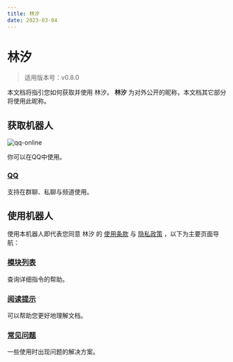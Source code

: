 ```yaml
---
title: 林汐
date: 2023-03-04
---
```


# 林汐

> 适用版本号：v0.8.0

本文档将指引您如何获取并使用 林汐。
**林汐** 为对外公开的昵称，本文档其它部分将使用此昵称。


## 获取机器人

![qq-online](https://img.shields.io/badge/qq-online-brightgreen)

你可以在QQ中使用。


<!--
### <a href="./obtain/wechat/index.html" title="QQ" style="text-decoration:none;">WeChat</a>
敬请期待 -->

<!-- ### <a href="./obtain/qq.md" title="QQ" style="text-decoration:none;">QQ</a> -->


### [QQ](./obtain/qq.md)
支持在群聊、私聊与频道使用。

## 使用机器人


使用本机器人即代表您同意 林汐 的 [使用条款](clause.md) 与 [隐私政策](policy.md) ，以下为主要页面导航：

### [模块列表](module.md)
查询详细指令的帮助。

### [阅读提示](tips.md)
可以帮助您更好地理解文档。

### [常见问题](faq.md)
一些使用时出现问题的解决方案。

